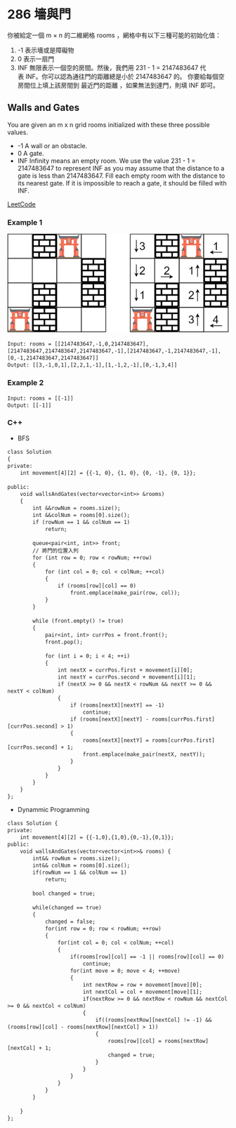 # 286 墻與門

你被給定一個 m × n 的二維網格 rooms ，網格中有以下三種可能的初始化值：

1. -1 表示墻或是障礙物
2. 0 表示一扇門
3. INF 無限表示一個空的房間。然後，我們用 231 - 1 = 2147483647 代表 INF。你可以認為通往門的距離總是小於 2147483647 的。
你要給每個空房間位上填上該房間到 最近門的距離 ，如果無法到達門，則填 INF 即可。

## Walls and Gates

You are given an m x n grid rooms initialized with these three possible values.

* -1 A wall or an obstacle.
* 0 A gate.
* INF Infinity means an empty room. We use the value 231 - 1 = 2147483647 to represent INF as you may assume that the distance to a gate is less than 2147483647.
Fill each empty room with the distance to its nearest gate. If it is impossible to reach a gate, it should be filled with INF.


[LeetCode](https://leetcode-cn.com/walls-and-gates/)

### Example 1
<img src="img/286.jpg" width = "600"/>

```
Input: rooms = [[2147483647,-1,0,2147483647],[2147483647,2147483647,2147483647,-1],[2147483647,-1,2147483647,-1],[0,-1,2147483647,2147483647]]
Output: [[3,-1,0,1],[2,2,1,-1],[1,-1,2,-1],[0,-1,3,4]]
```

### Example 2

```
Input: rooms = [[-1]]
Output: [[-1]]
```

### C++ 

* BFS
```
class Solution
{
private:
    int movement[4][2] = {{-1, 0}, {1, 0}, {0, -1}, {0, 1}};

public:
    void wallsAndGates(vector<vector<int>> &rooms)
    {
        int &&rowNum = rooms.size();
        int &&colNum = rooms[0].size();
        if (rowNum == 1 && colNum == 1)
            return;

        queue<pair<int, int>> front;
        // 將門的位置入列
        for (int row = 0; row < rowNum; ++row)
        {
            for (int col = 0; col < colNum; ++col)
            {
                if (rooms[row][col] == 0)
                    front.emplace(make_pair(row, col));
            }
        }

        while (front.empty() != true)
        {
            pair<int, int> currPos = front.front();
            front.pop();

            for (int i = 0; i < 4; ++i)
            {
                int nextX = currPos.first + movement[i][0];
                int nextY = currPos.second + movement[i][1];
                if (nextX >= 0 && nextX < rowNum && nextY >= 0 && nextY < colNum)
                {
                    if (rooms[nextX][nextY] == -1)
                        continue;
                    if (rooms[nextX][nextY] - rooms[currPos.first][currPos.second] > 1)
                    {
                        rooms[nextX][nextY] = rooms[currPos.first][currPos.second] + 1;
                        front.emplace(make_pair(nextX, nextY));
                    }
                }
            }
        }
    }
};
```

* Dynammic Programming
```
class Solution {
private:
    int movement[4][2] = {{-1,0},{1,0},{0,-1},{0,1}};
public:
    void wallsAndGates(vector<vector<int>>& rooms) {
        int&& rowNum = rooms.size(); 
        int&& colNum = rooms[0].size();
        if(rowNum == 1 && colNum == 1)
            return;

        bool changed = true;

        while(changed == true)
        {
            changed = false;
            for(int row = 0; row < rowNum; ++row)
            {
                for(int col = 0; col < colNum; ++col)
                {
                    if(rooms[row][col] == -1 || rooms[row][col] == 0)
                        continue;
                    for(int move = 0; move < 4; ++move)
                    {                        
                        int nextRow = row + movement[move][0];
                        int nextCol = col + movement[move][1];
                        if(nextRow >= 0 && nextRow < rowNum && nextCol >= 0 && nextCol < colNum)
                        {
                            if((rooms[nextRow][nextCol] != -1) && (rooms[row][col] - rooms[nextRow][nextCol] > 1))
                            {
                                rooms[row][col] = rooms[nextRow][nextCol] + 1;
                                changed = true;
                            }
                        }
                    }
                }
            }
        }

    }
};
```
